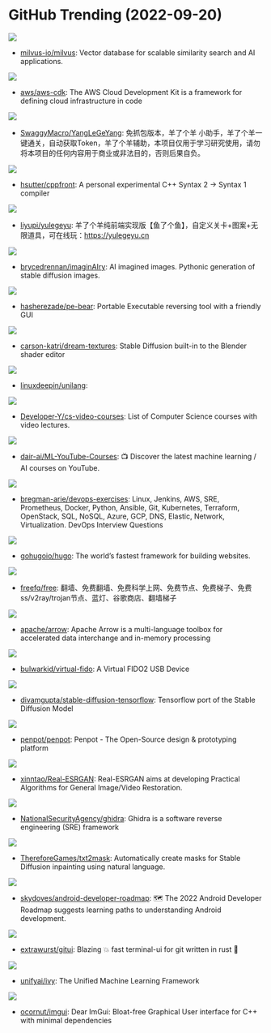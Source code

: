 # GitHub Trending (2022-09-20)

![](https://img.shields.io/badge/Go-New%20200-green?style=flat-square&logo=appveyor)
- [milvus-io/milvus](https://github.com/milvus-io/milvus): Vector database for scalable similarity search and AI applications.

![](https://img.shields.io/badge/TypeScript-New%207-green?style=flat-square&logo=appveyor)
- [aws/aws-cdk](https://github.com/aws/aws-cdk): The AWS Cloud Development Kit is a framework for defining cloud infrastructure in code

![](https://img.shields.io/badge/C%23-New%2024-green?style=flat-square&logo=appveyor)
- [SwaggyMacro/YangLeGeYang](https://github.com/SwaggyMacro/YangLeGeYang): 免抓包版本，羊了个羊 小助手，羊了个羊一键通关，自动获取Token，羊了个羊辅助，本项目仅用于学习研究使用，请勿将本项目的任何内容用于商业或非法目的，否则后果自负。

![](https://img.shields.io/badge/C%2B%2B-New%20299-green?style=flat-square&logo=appveyor)
- [hsutter/cppfront](https://github.com/hsutter/cppfront): A personal experimental C++ Syntax 2 -> Syntax 1 compiler

![](https://img.shields.io/badge/TypeScript-New%20103-green?style=flat-square&logo=appveyor)
- [liyupi/yulegeyu](https://github.com/liyupi/yulegeyu): 羊了个羊纯前端实现版【鱼了个鱼】，自定义关卡+图案+无限道具，可在线玩：https://yulegeyu.cn

![](https://img.shields.io/badge/Python-New%2071-green?style=flat-square&logo=appveyor)
- [brycedrennan/imaginAIry](https://github.com/brycedrennan/imaginAIry): AI imagined images. Pythonic generation of stable diffusion images.

![](https://img.shields.io/badge/C%2B%2B-New%20249-green?style=flat-square&logo=appveyor)
- [hasherezade/pe-bear](https://github.com/hasherezade/pe-bear): Portable Executable reversing tool with a friendly GUI

![](https://img.shields.io/badge/Python-New%20313-green?style=flat-square&logo=appveyor)
- [carson-katri/dream-textures](https://github.com/carson-katri/dream-textures): Stable Diffusion built-in to the Blender shader editor

![](https://img.shields.io/badge/C%2B%2B-New%2074-green?style=flat-square&logo=appveyor)
- [linuxdeepin/unilang](https://github.com/linuxdeepin/unilang): 

![](https://img.shields.io/badge/none-New%20249-green?style=flat-square&logo=appveyor)
- [Developer-Y/cs-video-courses](https://github.com/Developer-Y/cs-video-courses): List of Computer Science courses with video lectures.

![](https://img.shields.io/badge/none-New%2049-green?style=flat-square&logo=appveyor)
- [dair-ai/ML-YouTube-Courses](https://github.com/dair-ai/ML-YouTube-Courses): 📺 Discover the latest machine learning / AI courses on YouTube.

![](https://img.shields.io/badge/Python-New%20198-green?style=flat-square&logo=appveyor)
- [bregman-arie/devops-exercises](https://github.com/bregman-arie/devops-exercises): Linux, Jenkins, AWS, SRE, Prometheus, Docker, Python, Ansible, Git, Kubernetes, Terraform, OpenStack, SQL, NoSQL, Azure, GCP, DNS, Elastic, Network, Virtualization. DevOps Interview Questions

![](https://img.shields.io/badge/Go-New%20199-green?style=flat-square&logo=appveyor)
- [gohugoio/hugo](https://github.com/gohugoio/hugo): The world’s fastest framework for building websites.

![](https://img.shields.io/badge/none-New%2089-green?style=flat-square&logo=appveyor)
- [freefq/free](https://github.com/freefq/free): 翻墙、免费翻墙、免费科学上网、免费节点、免费梯子、免费ss/v2ray/trojan节点、蓝灯、谷歌商店、翻墙梯子

![](https://img.shields.io/badge/C%2B%2B-New%2012-green?style=flat-square&logo=appveyor)
- [apache/arrow](https://github.com/apache/arrow): Apache Arrow is a multi-language toolbox for accelerated data interchange and in-memory processing

![](https://img.shields.io/badge/Go-New%20105-green?style=flat-square&logo=appveyor)
- [bulwarkid/virtual-fido](https://github.com/bulwarkid/virtual-fido): A Virtual FIDO2 USB Device

![](https://img.shields.io/badge/Python-New%20190-green?style=flat-square&logo=appveyor)
- [divamgupta/stable-diffusion-tensorflow](https://github.com/divamgupta/stable-diffusion-tensorflow): Tensorflow port of the Stable Diffusion Model

![](https://img.shields.io/badge/Clojure-New%20892-green?style=flat-square&logo=appveyor)
- [penpot/penpot](https://github.com/penpot/penpot): Penpot - The Open-Source design & prototyping platform

![](https://img.shields.io/badge/Python-New%2060-green?style=flat-square&logo=appveyor)
- [xinntao/Real-ESRGAN](https://github.com/xinntao/Real-ESRGAN): Real-ESRGAN aims at developing Practical Algorithms for General Image/Video Restoration.

![](https://img.shields.io/badge/Java-New%2017-green?style=flat-square&logo=appveyor)
- [NationalSecurityAgency/ghidra](https://github.com/NationalSecurityAgency/ghidra): Ghidra is a software reverse engineering (SRE) framework

![](https://img.shields.io/badge/Python-New%2053-green?style=flat-square&logo=appveyor)
- [ThereforeGames/txt2mask](https://github.com/ThereforeGames/txt2mask): Automatically create masks for Stable Diffusion inpainting using natural language.

![](https://img.shields.io/badge/Kotlin-New%2024-green?style=flat-square&logo=appveyor)
- [skydoves/android-developer-roadmap](https://github.com/skydoves/android-developer-roadmap): 🗺 The 2022 Android Developer Roadmap suggests learning paths to understanding Android development.

![](https://img.shields.io/badge/Rust-New%20298-green?style=flat-square&logo=appveyor)
- [extrawurst/gitui](https://github.com/extrawurst/gitui): Blazing 💥 fast terminal-ui for git written in rust 🦀

![](https://img.shields.io/badge/Python-New%2093-green?style=flat-square&logo=appveyor)
- [unifyai/ivy](https://github.com/unifyai/ivy): The Unified Machine Learning Framework

![](https://img.shields.io/badge/C%2B%2B-New%20114-green?style=flat-square&logo=appveyor)
- [ocornut/imgui](https://github.com/ocornut/imgui): Dear ImGui: Bloat-free Graphical User interface for C++ with minimal dependencies


